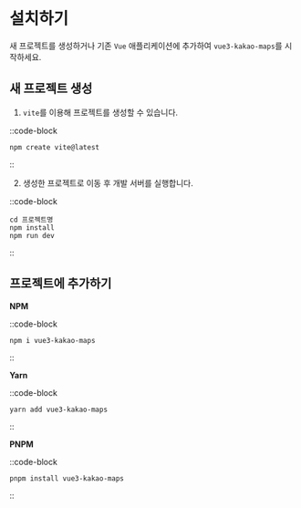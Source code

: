 # 설치하기

새 프로젝트를 생성하거나 기존 `Vue` 애플리케이션에 추가하여 `vue3-kakao-maps`를 시작하세요.

## 새 프로젝트 생성

1. `vite`를 이용해 프로젝트를 생성할 수 있습니다.

::code-block

```shell
npm create vite@latest
```

::

2. 생성한 프로젝트로 이동 후 개발 서버를 실행합니다.

::code-block

```shell
cd 프로젝트명
npm install
npm run dev
```

::

## 프로젝트에 추가하기

**NPM**

::code-block

```shell
npm i vue3-kakao-maps
```

::

**Yarn**

::code-block

```shell
yarn add vue3-kakao-maps
```

::

**PNPM**

::code-block

```shell
pnpm install vue3-kakao-maps
```

::
